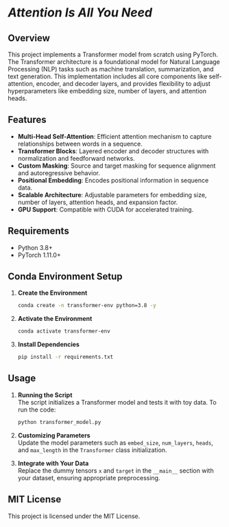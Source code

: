 # *Attention Is All You Need*


## Overview

This project implements a Transformer model from scratch using PyTorch. The Transformer architecture is a foundational model for Natural Language Processing (NLP) tasks such as machine translation, summarization, and text generation. This implementation includes all core components like self-attention, encoder, and decoder layers, and provides flexibility to adjust hyperparameters like embedding size, number of layers, and attention heads.

## Features

- **Multi-Head Self-Attention**: Efficient attention mechanism to capture relationships between words in a sequence.
- **Transformer Blocks**: Layered encoder and decoder structures with normalization and feedforward networks.
- **Custom Masking**: Source and target masking for sequence alignment and autoregressive behavior.
- **Positional Embedding**: Encodes positional information in sequence data.
- **Scalable Architecture**: Adjustable parameters for embedding size, number of layers, attention heads, and expansion factor.
- **GPU Support**: Compatible with CUDA for accelerated training.

## Requirements

- Python 3.8+
- PyTorch 1.11.0+

## Conda Environment Setup

1. **Create the Environment**  
   ```bash
   conda create -n transformer-env python=3.8 -y
   ```

2. **Activate the Environment**  
   ```bash
   conda activate transformer-env
   ```

3. **Install Dependencies**  
   ```bash
   pip install -r requirements.txt
   ```

## Usage

1. **Running the Script**  
   The script initializes a Transformer model and tests it with toy data. To run the code:
   ```bash
   python transformer_model.py
   ```

2. **Customizing Parameters**  
   Update the model parameters such as `embed_size`, `num_layers`, `heads`, and `max_length` in the `Transformer` class initialization.

3. **Integrate with Your Data**  
   Replace the dummy tensors `x` and `target` in the `__main__` section with your dataset, ensuring appropriate preprocessing.

## MIT License

This project is licensed under the MIT License.
